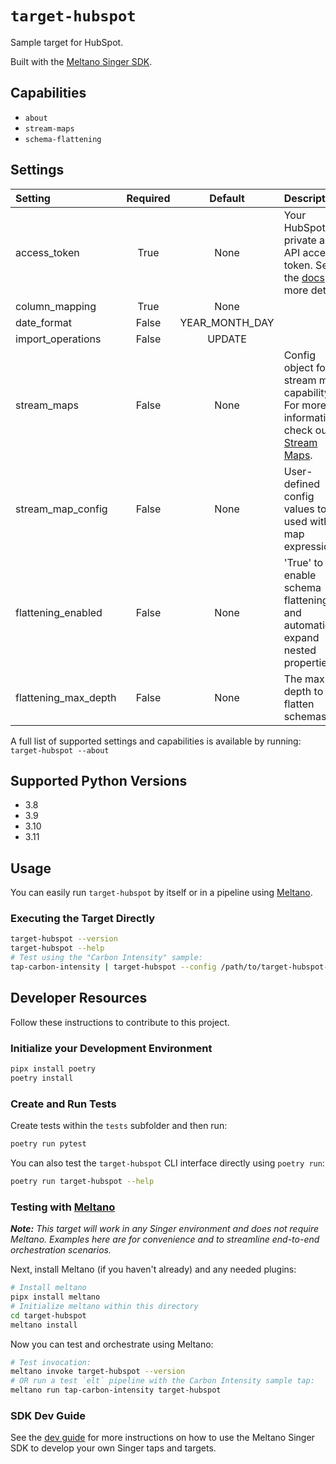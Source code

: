 # `target-hubspot`

Sample target for HubSpot.

Built with the [Meltano Singer SDK](https://sdk.meltano.com).

## Capabilities

* `about`
* `stream-maps`
* `schema-flattening`

## Settings

| Setting             | Required | Default | Description |
|:--------------------|:--------:|:-------:|:------------|
| access_token        | True     | None    | Your HubSpot private app API access token. See the [docs](https://developers.hubspot.com/docs/api/private-apps) for more details. |
| column_mapping      | True     | None    |             |
| date_format         | False    | YEAR_MONTH_DAY |             |
| import_operations   | False    | UPDATE  |             |
| stream_maps         | False    | None    | Config object for stream maps capability. For more information check out [Stream Maps](https://sdk.meltano.com/en/latest/stream_maps.html). |
| stream_map_config   | False    | None    | User-defined config values to be used within map expressions. |
| flattening_enabled  | False    | None    | 'True' to enable schema flattening and automatically expand nested properties. |
| flattening_max_depth| False    | None    | The max depth to flatten schemas. |

A full list of supported settings and capabilities is available by running: `target-hubspot --about`

## Supported Python Versions

* 3.8
* 3.9
* 3.10
* 3.11

## Usage

You can easily run `target-hubspot` by itself or in a pipeline using [Meltano](https://meltano.com/).

### Executing the Target Directly

```bash
target-hubspot --version
target-hubspot --help
# Test using the "Carbon Intensity" sample:
tap-carbon-intensity | target-hubspot --config /path/to/target-hubspot-config.json
```

## Developer Resources

Follow these instructions to contribute to this project.

### Initialize your Development Environment

```bash
pipx install poetry
poetry install
```

### Create and Run Tests

Create tests within the `tests` subfolder and
  then run:

```bash
poetry run pytest
```

You can also test the `target-hubspot` CLI interface directly using `poetry run`:

```bash
poetry run target-hubspot --help
```

### Testing with [Meltano](https://meltano.com/)

_**Note:** This target will work in any Singer environment and does not require Meltano.
Examples here are for convenience and to streamline end-to-end orchestration scenarios._

Next, install Meltano (if you haven't already) and any needed plugins:

```bash
# Install meltano
pipx install meltano
# Initialize meltano within this directory
cd target-hubspot
meltano install
```

Now you can test and orchestrate using Meltano:

```bash
# Test invocation:
meltano invoke target-hubspot --version
# OR run a test `elt` pipeline with the Carbon Intensity sample tap:
meltano run tap-carbon-intensity target-hubspot
```

### SDK Dev Guide

See the [dev guide](https://sdk.meltano.com/en/latest/dev_guide.html) for more instructions on how to use the Meltano Singer SDK to
develop your own Singer taps and targets.
